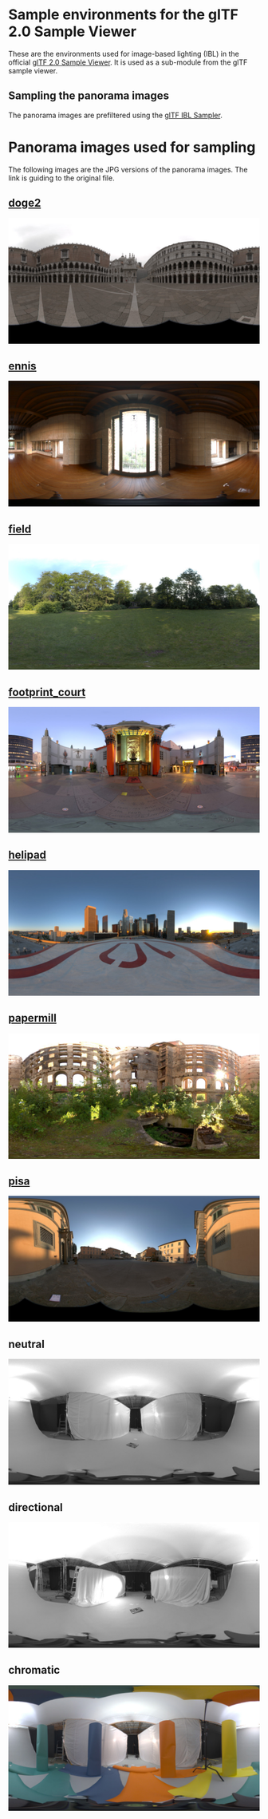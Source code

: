 Sample environments for the glTF 2.0 Sample Viewer
==================================================

These are the environments used for image-based lighting (IBL) in the official [glTF 2.0 Sample Viewer](https://github.com/KhronosGroup/glTF-Sample-Viewer). It is used as a sub-module from the glTF sample viewer.  


Sampling the panorama images
----------------------------

The panorama images are prefiltered using the [glTF IBL Sampler](https://github.com/KhronosGroup/glTF-IBL-Sampler).
  
Panorama images used for sampling
=================================
The following images are the JPG versions of the panorama images. The link is guiding to the original file.

[doge2](http://gl.ict.usc.edu/data/highresprobes/)
-----  
![](doge2.jpg)  
  
[ennis](http://gl.ict.usc.edu/data/highresprobes/)
-----  
![](ennis.jpg)  
  
[field](https://www.hdri-hub.com/hdrishop/freesamples/freehdri/item/116-hdr-040-field-free)
-----  
![](field.jpg)  
  
[footprint_court](http://www.hdrlabs.com/sibl/archive/)
-----  
![](footprint_court.jpg)  
  
[helipad](http://www.hdrlabs.com/sibl/archive/)
-----  
![](helipad.jpg)  
  
[papermill](http://www.hdrlabs.com/sibl/archive/)
-----  
![](papermill.jpg)  
  
[pisa](http://gl.ict.usc.edu/data/highresprobes/)
-----  
![](pisa.jpg)  

neutral
-----  
![](neutral.jpg)  

directional
-----  
![](directional.jpg)  

chromatic
-----  
![](chromatic.jpg)  
